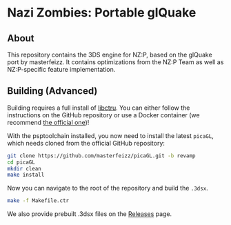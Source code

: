 # Nazi Zombies: Portable glQuake

## About
This repository contains the 3DS engine for NZ:P, based on the glQuake port by masterfeizz. It contains optimizations from the NZ:P Team as well as NZ:P-specific feature implementation.

## Building (Advanced)
Building requires a full install of [libctru](https://github.com/devkitPro/libctru). You can either follow the instructions on the GitHub repository or use a Docker container (we recommend [the official one](devkitpro/devkitarm))!

With the psptoolchain installed, you now need to install the latest `picaGL`, which needs cloned from the official GitHub repository:
```bash
git clone https://github.com/masterfeizz/picaGL.git -b revamp
cd picaGL
mkdir clean
make install
```
Now you can navigate to the root of the repository and build the `.3dsx`.

```bash
make -f Makefile.ctr
```

We also provide prebuilt .3dsx files on the [Releases](https://github.com/nzp-team/glquake/releases/tag/bleeding-edge) page.